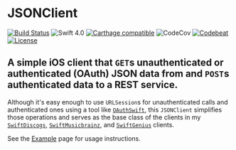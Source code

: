 # JSONClient
[![Build Status](https://travis-ci.org/jrtibbetts/JSONClient.svg?branch=master)](https://travis-ci.org/jrtibbetts/JSONClient)
![Swift 4.0](https://img.shields.io/badge/Swift-4.0-orange.svg)
[![Carthage compatible](https://img.shields.io/badge/Carthage-compatible-4BC51D.svg?style=flat)](https://github.com/Carthage/Carthage)
![CodeCov](https://img.shields.io/codecov/c/github/jrtibbetts/JSONClient.svg)
[![Codebeat](https://codebeat.co/badges/9db4672f-1ffc-4981-a7d0-3bb71e97cd62)](https://codebeat.co/projects/github-com-jrtibbetts-jsonclient-master)
[![License](http://img.shields.io/:license-mit-blue.svg)](http://doge.mit-license.org)

## A simple iOS client that `GET`s unauthenticated or authenticated (OAuth) JSON data from and `POST`s authenticated data to a REST service.

Although it's easy enough to use `URLSession`s for unauthenticated calls and authenticated ones using a tool like [`OAuthSwift`](https://github.com/OAuthSwift/OAuthSwift/), this `JSONClient` simplifies those operations and serves as the base class of the clients in my [`SwiftDiscogs`](https://github.com/jrtibbetts/SwiftDiscogs/), [`SwiftMusicbrainz`](https://github.com/jrtibbetts/SwiftMusicbrainz/), and [`SwiftGenius`](https://github.com/jrtibbetts/SwiftGenius/) clients.

See the [Example](./Example.md) page for usage instructions.
